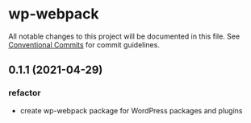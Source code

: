 # wp-webpack

All notable changes to this project will be documented in this file.
See [Conventional Commits](https://conventionalcommits.org) for commit guidelines.

## 0.1.1 (2021-04-29)


### refactor

* create wp-webpack package for WordPress packages and plugins
